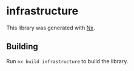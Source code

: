 # infrastructure

This library was generated with [Nx](https://nx.dev).

## Building

Run `nx build infrastructure` to build the library.
